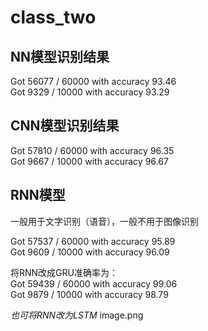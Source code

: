 <h1>class_two</h1>
<h2>NN模型识别结果</h2>
<p>Got 56077 / 60000 with accuracy 93.46</br>
Got 9329 / 10000 with accuracy 93.29</p>
<h2>CNN模型识别结果</h2>
<p>Got 57810 / 60000 with accuracy 96.35</br>
Got 9667 / 10000 with accuracy 96.67</p>
<h2>RNN模型</h2>
<p>一般用于文字识别（语音），一般不用于图像识别</p>
<p>Got 57537 / 60000 with accuracy 95.89</br>
Got 9609 / 10000 with accuracy 96.09</p>
<p>将RNN改成GRU准确率为：</br>
Got 59439 / 60000 with accuracy 99.06</br>
Got 9879 / 10000 with accuracy 98.79</p>
<i>也可将RNN改为LSTM</i>
image.png